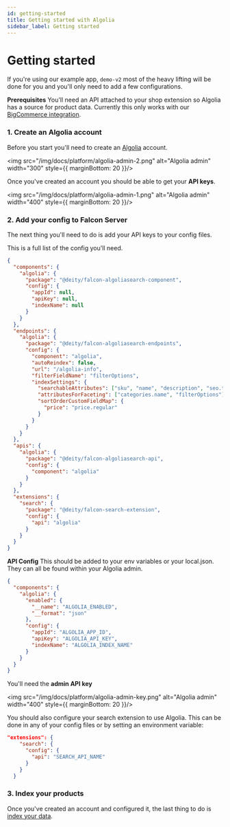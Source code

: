 ```yaml
---
id: getting-started
title: Getting started with Algolia
sidebar_label: Getting started
---
```


# Getting started

If you're using our example app, `demo-v2` most of the heavy lifting will be done for you and you'll only need to add a few configurations.

**Prerequisites**
You'll need an API attached to your shop extension so Algolia has a source for product data. Currently this only works with our [BigCommerce integration](../bigcommerce).

### 1. Create an Algolia account

Before you start you'll need to create an <a href="https://www.algolia.com/" rel="noreferrer noopener" target="_blank" aria-label="visit the Algolia site">Algolia</a> account.

<img src="/img/docs/platform/algolia-admin-2.png" alt="Algolia admin" width="300" style={{ marginBottom: 20 }}/>

Once you've created an account you should be able to get your **API keys**.

<img src="/img/docs/platform/algolia-admin-1.png" alt="Algolia admin" width="400" style={{ marginBottom: 20 }}/>

### 2. Add your config to Falcon Server

The next thing you'll need to do is add your API keys to your config files.

This is a full list of the config you'll need.

```json
{
  "components": {
    "algolia": {
      "package": "@deity/falcon-algoliasearch-component",
      "config": {
        "appId": null,
        "apiKey": null,
        "indexName": null
      }
    }
  },
  "endpoints": {
    "algolia": {
      "package": "@deity/falcon-algoliasearch-endpoints",
      "config": {
        "component": "algolia",
        "autoReindex": false,
        "url": "/algolia-info",
        "filterFieldName": "filterOptions",
        "indexSettings": {
          "searchableAttributes": ["sku", "name", "description", "seo.title", "seo.description", "seo.keywords"],
          "attributesForFaceting": ["categories.name", "filterOptions"],
          "sortOrderCustomFieldMap": {
            "price": "price.regular"
          }
        }
      }
    }
  },
  "apis": {
    "algolia": {
      "package": "@deity/falcon-algoliasearch-api",
      "config": {
        "component": "algolia"
      }
    }
  },
  "extensions": {
    "search": {
      "package": "@deity/falcon-search-extension",
      "config": {
        "api": "algolia"
      }
    }
  }
}
```

**API Config**
This should be added to your env variables or your local.json. They can all be found within your Algolia admin.

```json
{
  "components": {
    "algolia": {
      "enabled": {
        "__name": "ALGOLIA_ENABLED",
        "__format": "json"
      },
      "config": {
        "appId": "ALGOLIA_APP_ID",
        "apiKey": "ALGOLIA_API_KEY",
        "indexName": "ALGOLIA_INDEX_NAME"
      }
    }
  }
}
```

You'll need the **admin API key**

<img src="/img/docs/platform/algolia-admin-key.png" alt="Algolia admin" width="400" style={{ marginBottom: 20 }}/>

You should also configure your search extension to use Algolia. This can be done in any of your config files or by setting an environment variable:

```json
"extensions": {
    "search": {
      "config": {
        "api": "SEARCH_API_NAME"
      }
    }
  }
```

### 3. Index your products

Once you've created an account and configured it, the last thing to do is [index your data](./indexing).
